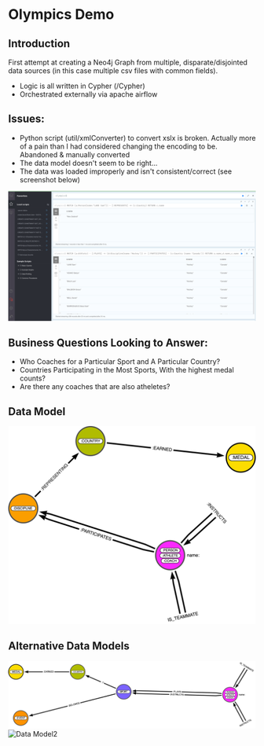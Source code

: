 
# Olympics Demo  

## Introduction

First attempt at creating a Neo4j Graph from multiple, disparate/disjointed data sources (in this case multiple csv files with common fields). 


* Logic is all written in Cypher (/Cypher) 
* Orchestrated externally via apache airflow 


## Issues:

* Python script (util/xmlConverter) to convert xslx is broken. Actually more of a pain than I had considered changing the encoding to be. Abandoned & manually converted
*  The data model doesn't seem to be right... 
*  The data was loaded improperly and isn't consistent/correct (see screenshot below)

![](images/somethingwrong.png)






## Business Questions Looking to Answer: 

* Who Coaches for a Particular Sport and A Particular Country?
* Countries Participating in the Most Sports, With the highest medal counts?
* Are there any coaches that are also atheletes?


## Data Model


![Data Model](images/Olympics_Data_Model.png)


## Alternative Data Models



![Data Model](images/Olympics-2.png)
![Data Model2](images/Olympics3.png)


